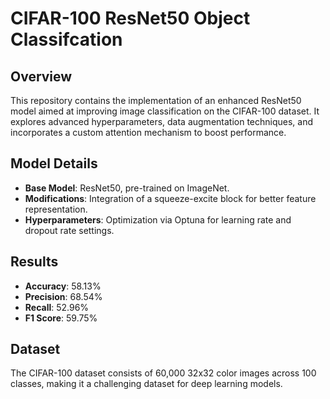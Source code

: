 # CIFAR-100 ResNet50 Object Classifcation

## Overview
This repository contains the implementation of an enhanced ResNet50 model aimed at improving image classification on the CIFAR-100 dataset. It explores advanced hyperparameters, data augmentation techniques, and incorporates a custom attention mechanism to boost performance.

## Model Details
- **Base Model**: ResNet50, pre-trained on ImageNet.
- **Modifications**: Integration of a squeeze-excite block for better feature representation.
- **Hyperparameters**: Optimization via Optuna for learning rate and dropout rate settings.

## Results
- **Accuracy**: 58.13%
- **Precision**: 68.54%
- **Recall**: 52.96%
- **F1 Score**: 59.75%

## Dataset
The CIFAR-100 dataset consists of 60,000 32x32 color images across 100 classes, making it a challenging dataset for deep learning models.
